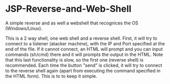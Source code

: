 # JSP-Reverse-and-Web-Shell
A simple reverse and as well a webshell that recognices the OS (Windows/Linux).


This is a 2 way shell, one web shell and a reverse shell. First, it will try to connect to a listener (atacker machine), with the IP and Port specified at the end of the file.
If it cannot connect, an HTML will prompt and you can input commands (sh/cmd) there and it will prompts the output in the HTML.
Note that this last functionality is slow, so the first one (reverse shell) is recommended. Each time the button "send" is clicked, it will try to connect to the reverse shell again (apart from executing the command specified in the HTML form). This is to to keep it simple.

